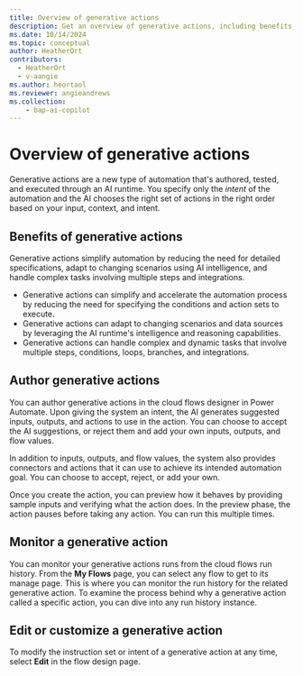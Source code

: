 ```yaml
---
title: Overview of generative actions
description: Get an overview of generative actions, including benefits, how to author, monitor, and edit.
ms.date: 10/14/2024
ms.topic: conceptual
author: HeatherOrt
contributors:
  - HeatherOrt
  - v-aangie
ms.author: heortaol
ms.reviewer: angieandrews
ms.collection: 
    - bap-ai-copilot
---
```


# Overview of generative actions

Generative actions are a new type of automation that's authored, tested, and executed through an AI runtime. You specify only the *intent* of the automation and the AI chooses the right set of actions in the right order based on your input, context, and intent.

## Benefits of generative actions

Generative actions simplify automation by reducing the need for detailed specifications, adapt to changing scenarios using AI intelligence, and handle complex tasks involving multiple steps and integrations.

- Generative actions can simplify and accelerate the automation process by reducing the need for specifying the conditions and action sets to execute.
- Generative actions can adapt to changing scenarios and data sources by leveraging the AI runtime's intelligence and reasoning capabilities.
- Generative actions can handle complex and dynamic tasks that involve multiple steps, conditions, loops, branches, and integrations.

## Author generative actions

You can author generative actions in the cloud flows designer in Power Automate. Upon giving the system an intent, the AI generates suggested inputs, outputs, and actions to use in the action. You can choose to accept the AI suggestions, or reject them and add your own inputs, outputs, and flow values.

In addition to inputs, outputs, and flow values, the system also provides connectors and actions that it can use to achieve its intended automation goal. You can choose to accept, reject, or add your own.

 Once you create the action, you can preview how it behaves by providing sample inputs and verifying  what the action does. In the preview phase, the action pauses before taking any action. You can run this multiple times. 

## Monitor a generative action

You can monitor your generative actions runs from the cloud flows run history. From the **My Flows** page, you can select  any flow to get to its manage page. This is where you can monitor the run history for the related generative action. To examine the process behind why a generative action called a specific action, you can dive into any run history instance.

## Edit or customize a generative action

To modify the instruction set or intent of a generative action at any time, select **Edit** in the flow design page.

